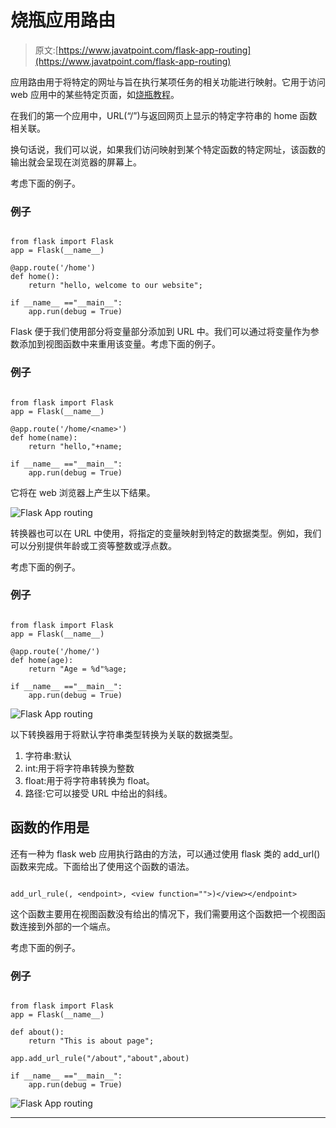 # 烧瓶应用路由

> 原文:[https://www.javatpoint.com/flask-app-routing](https://www.javatpoint.com/flask-app-routing)

应用路由用于将特定的网址与旨在执行某项任务的相关功能进行映射。它用于访问 web 应用中的某些特定页面，如[烧瓶教程](flask-tutorial)。

在我们的第一个应用中，URL(“/”)与返回网页上显示的特定字符串的 home 函数相关联。

换句话说，我们可以说，如果我们访问映射到某个特定函数的特定网址，该函数的输出就会呈现在浏览器的屏幕上。

考虑下面的例子。

### 例子

```

from flask import Flask
app = Flask(__name__)

@app.route('/home')
def home():
	return "hello, welcome to our website";

if __name__ =="__main__":
	app.run(debug = True)

```

Flask 便于我们使用<var-name>部分将变量部分添加到 URL 中。我们可以通过将变量作为参数添加到视图函数中来重用该变量。考虑下面的例子。</var-name>

### 例子

```

from flask import Flask
app = Flask(__name__)

@app.route('/home/<name>')
def home(name):
	return "hello,"+name;

if __name__ =="__main__":
	app.run(debug = True)

```

它将在 web 浏览器上产生以下结果。

![Flask App routing](../Images/a5885842bb5e4b3241fc5b74083240bd.png)

转换器也可以在 URL 中使用，将指定的变量映射到特定的数据类型。例如，我们可以分别提供年龄或工资等整数或浮点数。

考虑下面的例子。

### 例子

```

from flask import Flask
app = Flask(__name__)

@app.route('/home/')
def home(age):
	return "Age = %d"%age;

if __name__ =="__main__":
	app.run(debug = True) 
```

![Flask App routing](../Images/05a1df578e1976a9054d8f75bff70f64.png)

以下转换器用于将默认字符串类型转换为关联的数据类型。

1.  字符串:默认
2.  int:用于将字符串转换为整数
3.  float:用于将字符串转换为 float。
4.  路径:它可以接受 URL 中给出的斜线。

## 函数的作用是

还有一种为 flask web 应用执行路由的方法，可以通过使用 flask 类的 add_url()函数来完成。下面给出了使用这个函数的语法。

```

add_url_rule(, <endpoint>, <view function="">)</view></endpoint> 
```

这个函数主要用在视图函数没有给出的情况下，我们需要用这个函数把一个视图函数连接到外部的一个端点。

考虑下面的例子。

### 例子

```

from flask import Flask
app = Flask(__name__)

def about():
	return "This is about page";

app.add_url_rule("/about","about",about)

if __name__ =="__main__":
	app.run(debug = True)

```

![Flask App routing](../Images/3e77df38520eb8a326f6ed2e5624bdc2.png)

* * *